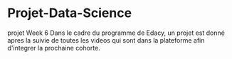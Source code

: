 # Projet-Data-Science
projet Week 6
Dans le cadre du programme de Edacy, un projet est donné apres la suivie de toutes les videos qui sont dans la plateforme afin d'integrer la prochaine cohorte.
